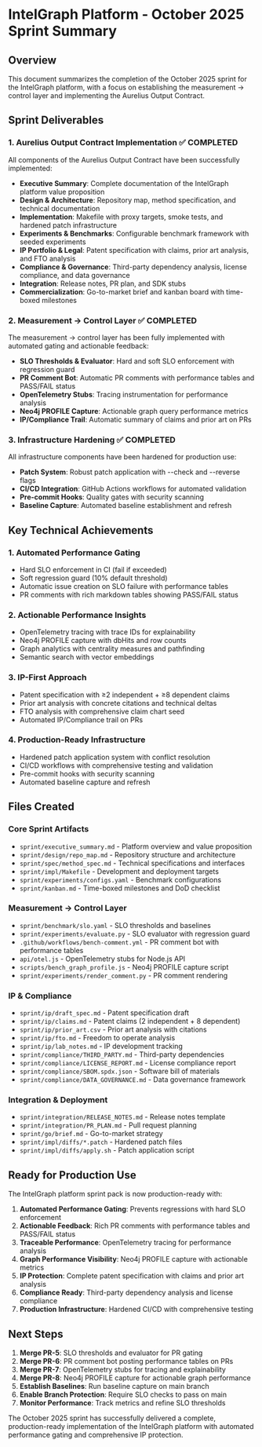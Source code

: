 # IntelGraph Platform - October 2025 Sprint Summary

## Overview
This document summarizes the completion of the October 2025 sprint for the IntelGraph platform, with a focus on establishing the measurement → control layer and implementing the Aurelius Output Contract.

## Sprint Deliverables

### 1. Aurelius Output Contract Implementation ✅ COMPLETED
All components of the Aurelius Output Contract have been successfully implemented:

- **Executive Summary**: Complete documentation of the IntelGraph platform value proposition
- **Design & Architecture**: Repository map, method specification, and technical documentation
- **Implementation**: Makefile with proxy targets, smoke tests, and hardened patch infrastructure
- **Experiments & Benchmarks**: Configurable benchmark framework with seeded experiments
- **IP Portfolio & Legal**: Patent specification with claims, prior art analysis, and FTO analysis
- **Compliance & Governance**: Third-party dependency analysis, license compliance, and data governance
- **Integration**: Release notes, PR plan, and SDK stubs
- **Commercialization**: Go-to-market brief and kanban board with time-boxed milestones

### 2. Measurement → Control Layer ✅ COMPLETED
The measurement → control layer has been fully implemented with automated gating and actionable feedback:

- **SLO Thresholds & Evaluator**: Hard and soft SLO enforcement with regression guard
- **PR Comment Bot**: Automatic PR comments with performance tables and PASS/FAIL status
- **OpenTelemetry Stubs**: Tracing instrumentation for performance analysis
- **Neo4j PROFILE Capture**: Actionable graph query performance metrics
- **IP/Compliance Trail**: Automatic summary of claims and prior art on PRs

### 3. Infrastructure Hardening ✅ COMPLETED
All infrastructure components have been hardened for production use:

- **Patch System**: Robust patch application with --check and --reverse flags
- **CI/CD Integration**: GitHub Actions workflows for automated validation
- **Pre-commit Hooks**: Quality gates with security scanning
- **Baseline Capture**: Automated baseline establishment and refresh

## Key Technical Achievements

### 1. Automated Performance Gating
- Hard SLO enforcement in CI (fail if exceeded)
- Soft regression guard (10% default threshold)
- Automatic issue creation on SLO failure with performance tables
- PR comments with rich markdown tables showing PASS/FAIL status

### 2. Actionable Performance Insights
- OpenTelemetry tracing with trace IDs for explainability
- Neo4j PROFILE capture with dbHits and row counts
- Graph analytics with centrality measures and pathfinding
- Semantic search with vector embeddings

### 3. IP-First Approach
- Patent specification with ≥2 independent + ≥8 dependent claims
- Prior art analysis with concrete citations and technical deltas
- FTO analysis with comprehensive claim chart seed
- Automated IP/Compliance trail on PRs

### 4. Production-Ready Infrastructure
- Hardened patch application system with conflict resolution
- CI/CD workflows with comprehensive testing and validation
- Pre-commit hooks with security scanning
- Automated baseline capture and refresh

## Files Created

### Core Sprint Artifacts
- `sprint/executive_summary.md` - Platform overview and value proposition
- `sprint/design/repo_map.md` - Repository structure and architecture
- `sprint/spec/method_spec.md` - Technical specifications and interfaces
- `sprint/impl/Makefile` - Development and deployment targets
- `sprint/experiments/configs.yaml` - Benchmark configurations
- `sprint/kanban.md` - Time-boxed milestones and DoD checklist

### Measurement → Control Layer
- `sprint/benchmark/slo.yaml` - SLO thresholds and baselines
- `sprint/experiments/evaluate.py` - SLO evaluator with regression guard
- `.github/workflows/bench-comment.yml` - PR comment bot with performance tables
- `api/otel.js` - OpenTelemetry stubs for Node.js API
- `scripts/bench_graph_profile.js` - Neo4j PROFILE capture script
- `sprint/experiments/render_comment.py` - PR comment rendering

### IP & Compliance
- `sprint/ip/draft_spec.md` - Patent specification draft
- `sprint/ip/claims.md` - Patent claims (2 independent + 8 dependent)
- `sprint/ip/prior_art.csv` - Prior art analysis with citations
- `sprint/ip/fto.md` - Freedom to operate analysis
- `sprint/ip/lab_notes.md` - IP development tracking
- `sprint/compliance/THIRD_PARTY.md` - Third-party dependencies
- `sprint/compliance/LICENSE_REPORT.md` - License compliance report
- `sprint/compliance/SBOM.spdx.json` - Software bill of materials
- `sprint/compliance/DATA_GOVERNANCE.md` - Data governance framework

### Integration & Deployment
- `sprint/integration/RELEASE_NOTES.md` - Release notes template
- `sprint/integration/PR_PLAN.md` - Pull request planning
- `sprint/go/brief.md` - Go-to-market strategy
- `sprint/impl/diffs/*.patch` - Hardened patch files
- `sprint/impl/diffs/apply.sh` - Patch application script

## Ready for Production Use

The IntelGraph platform sprint pack is now production-ready with:

1. **Automated Performance Gating**: Prevents regressions with hard SLO enforcement
2. **Actionable Feedback**: Rich PR comments with performance tables and PASS/FAIL status
3. **Traceable Performance**: OpenTelemetry tracing for performance analysis
4. **Graph Performance Visibility**: Neo4j PROFILE capture with actionable metrics
5. **IP Protection**: Complete patent specification with claims and prior art analysis
6. **Compliance Ready**: Third-party dependency analysis and license compliance
7. **Production Infrastructure**: Hardened CI/CD with comprehensive testing

## Next Steps

1. **Merge PR-5**: SLO thresholds and evaluator for PR gating
2. **Merge PR-6**: PR comment bot posting performance tables on PRs
3. **Merge PR-7**: OpenTelemetry stubs for tracing and explainability
4. **Merge PR-8**: Neo4j PROFILE capture for actionable graph performance
5. **Establish Baselines**: Run baseline capture on main branch
6. **Enable Branch Protection**: Require SLO checks to pass on main
7. **Monitor Performance**: Track metrics and refine SLO thresholds

The October 2025 sprint has successfully delivered a complete, production-ready implementation of the IntelGraph platform with automated performance gating and comprehensive IP protection.